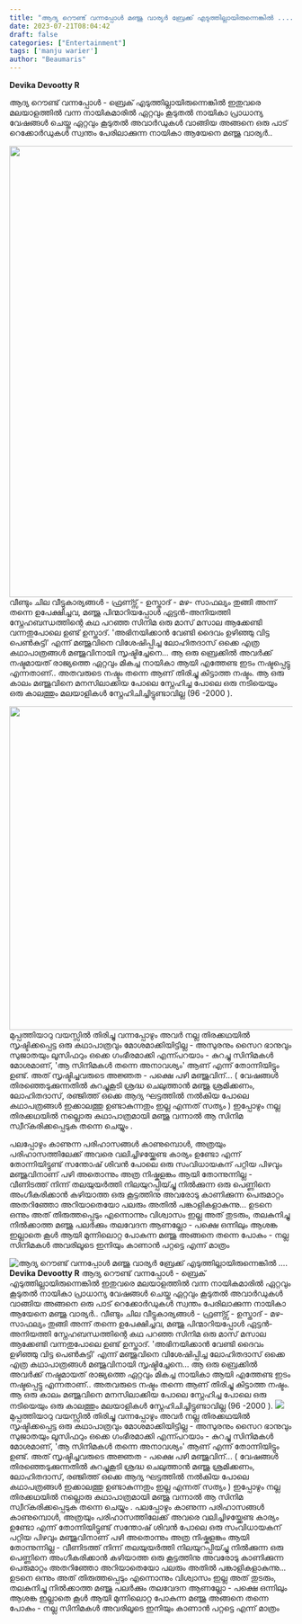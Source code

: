 ```yaml
---
title: "ആദ്യ റൌണ്ട് വന്നപ്പോൾ മഞ്ജു വാര്യർ ബ്രേക്ക് എടുത്തില്ലായിരുന്നെങ്കിൽ ...."
date: 2023-07-21T08:04:42
draft: false
categories: ["Entertainment"]
tags: ['manju warier']
author: "Beaumaris"
---
```


<strong>Devika Devootty R </strong>

ആദ്യ റൌണ്ട് വന്നപ്പോൾ - ബ്രെക് എടുത്തില്ലായിരുന്നെങ്കിൽ ഇതുവരെ മലയാളത്തിൽ വന്ന നായികമാരിൽ ഏറ്റവും കൂടുതൽ നായികാ പ്രാധാന്യ വേഷങ്ങൾ ചെയ്ത ഏറ്റവും കൂടുതൽ അവാർഡുകൾ വാങ്ങിയ അങ്ങനെ ഒരു പാട് റെക്കോർഡുകൾ സ്വന്തം പേരിലാക്കുന്ന നായികാ ആയേനെ മഞ്ജു വാര്യർ..

<a href="https://cdn.boolokam.com/articles/2023/07/FWFGGGGGGGG.jpg"><img class="alignnone size-full wp-image-403853" src="https://cdn.boolokam.com/articles/2023/07/FWFGGGGGGGG.jpg" alt="" width="1024" height="803" /></a>വീണ്ടും ചില വീട്ടുകാര്യങ്ങൾ - ഫ്രണ്ട്സ് - ഉസ്താദ് - മഴ- സാഫല്യം തുങ്ങി അന്ന് തന്നെ ഉപേക്ഷിച്ചവ, മഞ്ജു പിന്മാറിയപ്പോൾ ഏട്ടൻ-അനിയത്തി സ്നേഹബന്ധത്തിന്റെ കഥ പറഞ്ഞ സിനിമ ഒരു മാസ് മസാല ആക്കേണ്ടി വന്നതുപോലെ ഉണ്ട് ഉസ്താദ്. 'അഭിനയിക്കാൻ വേണ്ടി ദൈവം ഉഴിഞ്ഞു വിട്ട പെൺകുട്ടി' എന്ന് മഞ്ജുവിനെ വിശേഷിപ്പിച്ച ലോഹിതദാസ് ഒക്കെ എത്ര കഥാപാത്രങ്ങൾ മഞ്ജുവിനായി സൃഷ്ടിച്ചേനെ... ആ ഒരു ബ്രെക്കിൽ അവർക്ക് നഷ്ടമായത് രാജ്യത്തെ ഏറ്റവും മികച്ച നായികാ ആയി എത്തേണ്ട ഇടം നഷ്ടപ്പെട്ടു എന്നതാണ്.. അതവരുടെ നഷ്ടം തന്നെ ആണ് തിരിച്ചു കിട്ടാത്ത നഷ്ടം. ആ ഒരു കാലം മഞ്ജുവിനെ മനസിലാക്കിയ പോലെ സ്നേഹിച്ച പോലെ ഒരു നടിയെയും ഒരു കാലത്തും മലയാളികൾ സ്നേഹിചിച്ചിട്ടുണ്ടാവില്ല (96 -2000 ).

<a href="https://cdn.boolokam.com/articles/2023/07/VVSVVVVBBB.webp"><img class="alignnone size-large wp-image-403854" src="https://cdn.boolokam.com/articles/2023/07/VVSVVVVBBB-1024x576.webp" alt="" width="1024" height="576" /></a>മുപ്പത്തിയാറു വയസ്സിൽ തിരിച്ചു വന്നപ്പോഴും അവർ നല്ല തിരക്കഥയിൽ സൃഷ്ടിക്കപ്പെട്ട ഒരു കഥാപാത്രവും മോശമാക്കിയിട്ടില്ല - അസുരനും സൈറ ഭാനുവും സുജാതയും ലൂസിഫറും ഒക്കെ ഗംഭീരമാക്കി എന്ന്പറയാം - കുറച്ചു സിനിമകൾ മോശമാണ്, 'ആ സിനിമകൾ തന്നെ അനാവശ്യം' ആണ് എന്ന് തോന്നിയിട്ടും ഉണ്ട്. അത് സൃഷ്ടിച്ചവരുടെ അജ്ഞത - പക്ഷെ പഴി മഞ്ജുവിന്... ( വേഷങ്ങൾ തിരഞ്ഞെടുക്കുന്നതിൽ കുറച്ചുകൂടി ശ്രദ്ധ ചെലുത്താൻ മഞ്ജു ശ്രമിക്കണം, ലോഹിതദാസ്, രഞ്ജിത്ത് ഒക്കെ ആദ്യ ഘട്ടത്തിൽ നൽകിയ പോലെ കഥാപത്രങ്ങൾ ഇക്കാലത്തു ഉണ്ടാകുന്നതും ഇല്ല എന്നത് സത്യം ) ഇപ്പോഴും നല്ല തിരക്കഥയിൽ നല്ലൊരു കഥാപാത്രമായി മഞ്ജു വന്നാൽ ആ സിനിമ സ്വീറ്കരിക്കപ്പെടുക തന്നെ ചെയ്യും .

പലപ്പോഴും കാണുന്ന പരിഹാസങ്ങൾ കാണുമ്പൊൾ, അത്രയും പരിഹാസത്തിലേക്ക് അവരെ വലിച്ചിഴയ്ക്കേണ്ട കാര്യം ഉണ്ടോ എന്ന് തോന്നിയിട്ടുണ്ട് സന്തോഷ് ശിവൻ പോലെ ഒരു സംവിധായകന് പറ്റിയ പിഴവും മഞ്ജുവിനാണ് പഴി അതൊന്നും അത്ര നിഷ്കളങ്കം ആയി തോന്നുന്നില്ല - വീണിടത്ത് നിന്ന് തലയുയർത്തി നിലയുറപ്പിയ്ച്ചു നിൽക്കുന്ന ഒരു പെണ്ണിനെ അംഗീകരിക്കാൻ കഴിയാത്ത ഒരു കൂട്ടത്തിനു അവരോടു കാണിക്കുന്ന പെരുമാറ്റം അതറിഞ്ഞോ അറിയാതെയോ പലരും അതിൽ പങ്കാളികളാകുന്നു...
ഉടനെ ഒന്നും അത് തിരുത്തപ്പെടും എന്നൊന്നും വിശ്വാസം ഇല്ല അത് തുടരും, തലകുനിച്ചു നിൽക്കാത്ത മഞ്ജു പലർക്കും തലവേദന ആണല്ലോ - പക്ഷെ ഒന്നിലും ആശങ്ക ഇല്ലാതെ കൂൾ ആയി മുന്നിലൊറ്റ പോകുന്ന മഞ്ജു അങ്ങനെ തന്നെ പോകും - നല്ല സിനിമകൾ അവരിലൂടെ ഇനിയും കാണാൻ പറ്റട്ടെ എന്ന് മാത്രം


![ആദ്യ റൌണ്ട് വന്നപ്പോൾ മഞ്ജു വാര്യർ ബ്രേക്ക് എടുത്തില്ലായിരുന്നെങ്കിൽ ....](https://cdn.boolokam.com/articles/2023/07/FWFGGGGGGGG.jpg)**Devika Devootty R** ആദ്യ റൌണ്ട് വന്നപ്പോൾ - ബ്രെക് എടുത്തില്ലായിരുന്നെങ്കിൽ ഇതുവരെ മലയാളത്തിൽ വന്ന നായികമാരിൽ ഏറ്റവും കൂടുതൽ നായികാ പ്രാധാന്യ വേഷങ്ങൾ ചെയ്ത ഏറ്റവും കൂടുതൽ അവാർഡുകൾ വാങ്ങിയ അങ്ങനെ ഒരു പാട് റെക്കോർഡുകൾ സ്വന്തം പേരിലാക്കുന്ന നായികാ ആയേനെ മഞ്ജു വാര്യർ.. [](https://cdn.boolokam.com/articles/2023/07/FWFGGGGGGGG.jpg)വീണ്ടും ചില വീട്ടുകാര്യങ്ങൾ - ഫ്രണ്ട്സ് - ഉസ്താദ് - മഴ- സാഫല്യം തുങ്ങി അന്ന് തന്നെ ഉപേക്ഷിച്ചവ, മഞ്ജു പിന്മാറിയപ്പോൾ ഏട്ടൻ-അനിയത്തി സ്നേഹബന്ധത്തിന്റെ കഥ പറഞ്ഞ സിനിമ ഒരു മാസ് മസാല ആക്കേണ്ടി വന്നതുപോലെ ഉണ്ട് ഉസ്താദ്. 'അഭിനയിക്കാൻ വേണ്ടി ദൈവം ഉഴിഞ്ഞു വിട്ട പെൺകുട്ടി' എന്ന് മഞ്ജുവിനെ വിശേഷിപ്പിച്ച ലോഹിതദാസ് ഒക്കെ എത്ര കഥാപാത്രങ്ങൾ മഞ്ജുവിനായി സൃഷ്ടിച്ചേനെ... ആ ഒരു ബ്രെക്കിൽ അവർക്ക് നഷ്ടമായത് രാജ്യത്തെ ഏറ്റവും മികച്ച നായികാ ആയി എത്തേണ്ട ഇടം നഷ്ടപ്പെട്ടു എന്നതാണ്.. അതവരുടെ നഷ്ടം തന്നെ ആണ് തിരിച്ചു കിട്ടാത്ത നഷ്ടം. ആ ഒരു കാലം മഞ്ജുവിനെ മനസിലാക്കിയ പോലെ സ്നേഹിച്ച പോലെ ഒരു നടിയെയും ഒരു കാലത്തും മലയാളികൾ സ്നേഹിചിച്ചിട്ടുണ്ടാവില്ല (96 -2000 ). [![](https://cdn.boolokam.com/articles/2023/07/VVSVVVVBBB-1024x576.webp)](https://cdn.boolokam.com/articles/2023/07/VVSVVVVBBB.webp)മുപ്പത്തിയാറു വയസ്സിൽ തിരിച്ചു വന്നപ്പോഴും അവർ നല്ല തിരക്കഥയിൽ സൃഷ്ടിക്കപ്പെട്ട ഒരു കഥാപാത്രവും മോശമാക്കിയിട്ടില്ല - അസുരനും സൈറ ഭാനുവും സുജാതയും ലൂസിഫറും ഒക്കെ ഗംഭീരമാക്കി എന്ന്പറയാം - കുറച്ചു സിനിമകൾ മോശമാണ്, 'ആ സിനിമകൾ തന്നെ അനാവശ്യം' ആണ് എന്ന് തോന്നിയിട്ടും ഉണ്ട്. അത് സൃഷ്ടിച്ചവരുടെ അജ്ഞത - പക്ഷെ പഴി മഞ്ജുവിന്... ( വേഷങ്ങൾ തിരഞ്ഞെടുക്കുന്നതിൽ കുറച്ചുകൂടി ശ്രദ്ധ ചെലുത്താൻ മഞ്ജു ശ്രമിക്കണം, ലോഹിതദാസ്, രഞ്ജിത്ത് ഒക്കെ ആദ്യ ഘട്ടത്തിൽ നൽകിയ പോലെ കഥാപത്രങ്ങൾ ഇക്കാലത്തു ഉണ്ടാകുന്നതും ഇല്ല എന്നത് സത്യം ) ഇപ്പോഴും നല്ല തിരക്കഥയിൽ നല്ലൊരു കഥാപാത്രമായി മഞ്ജു വന്നാൽ ആ സിനിമ സ്വീറ്കരിക്കപ്പെടുക തന്നെ ചെയ്യും . പലപ്പോഴും കാണുന്ന പരിഹാസങ്ങൾ കാണുമ്പൊൾ, അത്രയും പരിഹാസത്തിലേക്ക് അവരെ വലിച്ചിഴയ്ക്കേണ്ട കാര്യം ഉണ്ടോ എന്ന് തോന്നിയിട്ടുണ്ട് സന്തോഷ് ശിവൻ പോലെ ഒരു സംവിധായകന് പറ്റിയ പിഴവും മഞ്ജുവിനാണ് പഴി അതൊന്നും അത്ര നിഷ്കളങ്കം ആയി തോന്നുന്നില്ല - വീണിടത്ത് നിന്ന് തലയുയർത്തി നിലയുറപ്പിയ്ച്ചു നിൽക്കുന്ന ഒരു പെണ്ണിനെ അംഗീകരിക്കാൻ കഴിയാത്ത ഒരു കൂട്ടത്തിനു അവരോടു കാണിക്കുന്ന പെരുമാറ്റം അതറിഞ്ഞോ അറിയാതെയോ പലരും അതിൽ പങ്കാളികളാകുന്നു... ഉടനെ ഒന്നും അത് തിരുത്തപ്പെടും എന്നൊന്നും വിശ്വാസം ഇല്ല അത് തുടരും, തലകുനിച്ചു നിൽക്കാത്ത മഞ്ജു പലർക്കും തലവേദന ആണല്ലോ - പക്ഷെ ഒന്നിലും ആശങ്ക ഇല്ലാതെ കൂൾ ആയി മുന്നിലൊറ്റ പോകുന്ന മഞ്ജു അങ്ങനെ തന്നെ പോകും - നല്ല സിനിമകൾ അവരിലൂടെ ഇനിയും കാണാൻ പറ്റട്ടെ എന്ന് മാത്രം
